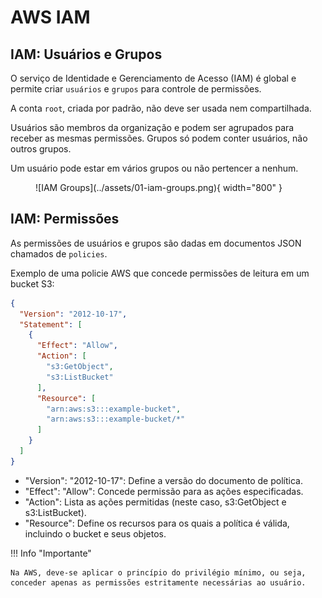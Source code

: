 # **AWS IAM**

## **IAM: Usuários e Grupos**

O serviço de Identidade e Gerenciamento de Acesso (IAM) é global e permite criar `usuários` e `grupos` para controle de permissões.

A conta `root`, criada por padrão, não deve ser usada nem compartilhada.

Usuários são membros da organização e podem ser agrupados para receber as mesmas permissões. Grupos só podem conter usuários, não outros grupos.

Um usuário pode estar em vários grupos ou não pertencer a nenhum.

<figure markdown="span">
  ![IAM Groups](../assets/01-iam-groups.png){ width="800" }
</figure>

## **IAM: Permissões**

As permissões de usuários e grupos são dadas em documentos JSON chamados de `policies`.

Exemplo de uma policie AWS que concede permissões de leitura em um bucket S3:

```json
{
  "Version": "2012-10-17",
  "Statement": [
    {
      "Effect": "Allow",
      "Action": [
        "s3:GetObject",
        "s3:ListBucket"
      ],
      "Resource": [
        "arn:aws:s3:::example-bucket",
        "arn:aws:s3:::example-bucket/*"
      ]
    }
  ]
}
```

- "Version": "2012-10-17": Define a versão do documento de política.
- "Effect": "Allow": Concede permissão para as ações especificadas.
- "Action": Lista as ações permitidas (neste caso, s3:GetObject e s3:ListBucket).
- "Resource": Define os recursos para os quais a política é válida, incluindo o bucket e seus objetos.

!!! Info "Importante"

    Na AWS, deve-se aplicar o princípio do privilégio mínimo, ou seja, conceder apenas as permissões estritamente necessárias ao usuário.   